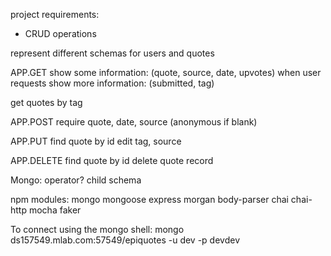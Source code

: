 project requirements:
* CRUD operations 

represent different schemas for users and quotes


APP.GET
show some information: (quote, source, date, upvotes) when user requests
show more information: (submitted, tag)

get quotes by tag



APP.POST
require quote, date, source (anonymous if blank)

APP.PUT
find quote by id
edit tag, source

APP.DELETE
find quote by id
delete quote record


Mongo: operator?
child schema






npm modules:
mongo mongoose express morgan body-parser 
chai chai-http mocha faker

To connect using the mongo shell:
mongo ds157549.mlab.com:57549/epiquotes -u dev -p devdev
